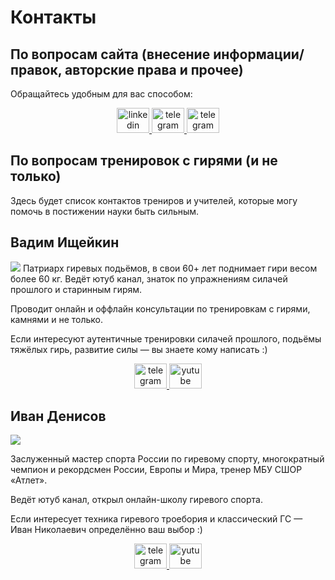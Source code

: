 # Контакты

## По вопросам сайта (внесение информации/правок, авторские права и прочее)

Обращайтесь удобным для вас способом:

<div align="center">
  <a href="https://www.linkedin.com/in/flying-guillotine/" target="_blank">
    <img src="https://raw.githubusercontent.com/maurodesouza/profile-readme-generator/master/src/assets/icons/social/linkedin/default.svg" width="52" height="40" alt="linkedin logo"  />
  </a>
  <!--
<img src="https://raw.githubusercontent.com/maurodesouza/profile-readme-generator/master/src/assets/icons/social/twitter/default.svg" width="52" height="40" alt="twitter logo"  />
  <img src="https://raw.githubusercontent.com/maurodesouza/profile-readme-generator/master/src/assets/icons/social/youtube/default.svg" width="52" height="40" alt="youtube logo"  />
-->
  <a href="https://t.me/lexsalesman" target="_blank">
    <img src="https://raw.githubusercontent.com/maurodesouza/profile-readme-generator/master/src/assets/icons/social/telegram/default.svg" width="52" height="40" alt="telegram logo"  />
  </a>
  <a href="https://vk.com/zuilong" target="_blank">
    <img src="https://upload.wikimedia.org/wikipedia/commons/f/f3/VK_Compact_Logo_%282021-present%29.svg" width="52" height="40" alt="telegram logo"  />
  </a>
</div>

## По вопросам тренировок с гирями (и не только)

Здесь будет список контактов трениров и учителей, которые могу помочь в постижении науки быть сильным.

## Вадим Ищейкин
<img src="/img/photo/Ищейкин В.Г. - 2.png"/>
Патриарх гиревых подьёмов, в свои 60+ лет поднимает гири весом более 60 кг. Ведёт ютуб канал, знаток по упражнениям силачей прошлого и старинным гирям. 

Проводит онлайн и оффлайн консультации по тренировкам с гирями, камнями и не только. 

Если интересуют аутентичные тренировки силачей прошлого, подьёмы тяжёлых гирь, развитие силы — вы знаете кому написать :)

<div align="center">
  <a href="https://vk.com/vadim_ischeykin" target="_blank">
    <img src="https://upload.wikimedia.org/wikipedia/commons/f/f3/VK_Compact_Logo_%282021-present%29.svg" width="52" height="40" alt="telegram logo"  />
  </a>
  <a href="https://www.youtube.com/@pendel1994" target="_blank">
    <img src="https://upload.wikimedia.org/wikipedia/commons/b/b8/YouTube_Logo_2017.svg" width="52" height="40" alt="yutube logo"  />
  </a>
</div>

## Иван Денисов
<img src="/img/photo/Денисов И.Н..jpg ">

Заслуженный мастер спорта России по гиревому спорту, многократный чемпион и рекордсмен России, Европы и Мира, тренер МБУ СШОР «Атлет».

Ведёт ютуб канал, открыл онлайн-школу гиревого спорта.

Если интересует техника гиревого троебория и классический ГС — Иван Николаевич определённо ваш выбор :)

<div align="center">
  <a href="https://vk.com/ivandenisov82" target="_blank">
    <img src="https://upload.wikimedia.org/wikipedia/commons/f/f3/VK_Compact_Logo_%282021-present%29.svg" width="52" height="40" alt="telegram logo"  />
  </a>
  <a href="https://www.youtube.com/channel/UCfa6mlTH_R6Z_GilKIr4OoA" target="_blank">
    <img src="https://upload.wikimedia.org/wikipedia/commons/b/b8/YouTube_Logo_2017.svg" width="52" height="40" alt="yutube logo"  />
  </a>
</div>
